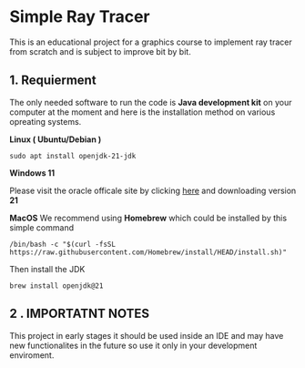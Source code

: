 # Simple Ray Tracer
This is an educational project for a graphics course to implement ray tracer from scratch and is subject to improve bit by bit.

## 1. Requierment
The only needed software to run the code is **Java development kit** on your computer at the moment and here is the installation method on various opreating systems.

**Linux ( Ubuntu/Debian )**
``` 
sudo apt install openjdk-21-jdk
```
**Windows 11**

Please visit the oracle officale site by clicking [here](https://www.oracle.com/java/technologies/downloads/#java11-windows) and downloading version **21**

**MacOS**
We recommend using **Homebrew** which could be installed by this simple command
```
/bin/bash -c "$(curl -fsSL https://raw.githubusercontent.com/Homebrew/install/HEAD/install.sh)"
```
Then install the JDK
```
brew install openjdk@21
```
## 2 . IMPORTATNT NOTES
This project in early stages it should be used inside an IDE and may have new functionalites in the future so use it only in your development enviroment.
